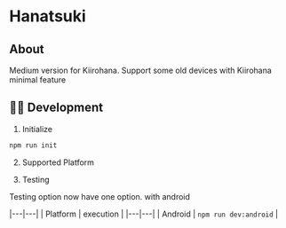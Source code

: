 # Hanatsuki

## About

Medium version for Kiirohana. Support some old devices with Kiirohana minimal feature

## 👩‍💻 Development 

1. Initialize
```sh
npm run init
```

2. Supported Platform

2. Testing

Testing option now have one option. with android

|---|---|
| Platform | execution |
|---|---|
| Android | `npm run dev:android` |